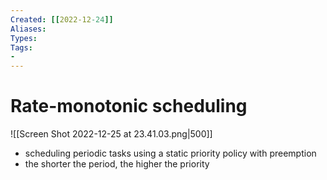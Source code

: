 ```yaml
---
Created: [[2022-12-24]]
Aliases: 
Types: 
Tags: 
- 
---
```

# Rate-monotonic scheduling
![[Screen Shot 2022-12-25 at 23.41.03.png|500]]
- scheduling periodic tasks using a static priority policy with preemption
- the shorter the period, the higher the priority